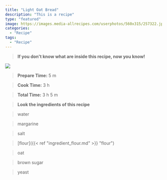 ```yaml
---
title: "Light Oat Bread"
description: "This is a recipe"
type: "featured"
image: https://images.media-allrecipes.com/userphotos/560x315/257322.jpg
categories: 
  - "Recipe"
tags: 
  - "Recipe"
---
```



>**If you don't know what are inside this recipe, now you know!**

![](../images/Recipes-Banner.jpg)
> **Prepare Time:** 5 m


> **Cook Time:** 3 h


> **Total Time:** 3 h 5 m

> **Look the ingredients of this recipe**

> water

> margarine

> salt

> [flour]({{< ref "ingredient_flour.md" >}} "flour")

> oat

> brown sugar

> yeast

